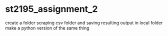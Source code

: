 # st2195_assignment_2

create a folder scraping csv folder and saving resulting output in local folder
make a python version of the same thing
